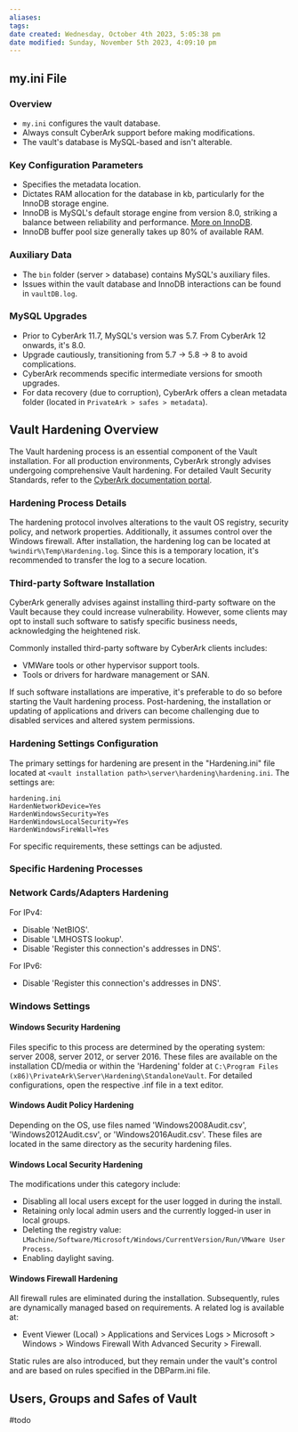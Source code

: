 ```yaml
---
aliases: 
tags: 
date created: Wednesday, October 4th 2023, 5:05:38 pm
date modified: Sunday, November 5th 2023, 4:09:10 pm
---
```


## my.ini File

### Overview

- `my.ini` configures the vault database.
- Always consult CyberArk support before making modifications.
- The vault's database is MySQL-based and isn't alterable.

### Key Configuration Parameters

- Specifies the metadata location.
- Dictates RAM allocation for the database in kb, particularly for the InnoDB storage engine.
- InnoDB is MySQL's default storage engine from version 8.0, striking a balance between reliability and performance. [More on InnoDB](https://dev.mysql.com/doc/refman/8.0/en/innodb-introduction.html).
- InnoDB buffer pool size generally takes up 80% of available RAM.

### Auxiliary Data

- The `bin` folder (server > database) contains MySQL's auxiliary files.
- Issues within the vault database and InnoDB interactions can be found in `vaultDB.log`.

### MySQL Upgrades

- Prior to CyberArk 11.7, MySQL's version was 5.7. From CyberArk 12 onwards, it's 8.0.
- Upgrade cautiously, transitioning from 5.7 -> 5.8 -> 8 to avoid complications.
- CyberArk recommends specific intermediate versions for smooth upgrades.
- For data recovery (due to corruption), CyberArk offers a clean metadata folder (located in `PrivateArk > safes > metadata`).

## Vault Hardening Overview

The Vault hardening process is an essential component of the Vault installation. For all production environments, CyberArk strongly advises undergoing comprehensive Vault hardening. For detailed Vault Security Standards, refer to the [CyberArk documentation portal](https://docs.cyberark.com/Product-Doc/OnlineHelp/PAS/Latest/en/Content/Security/Standards-CyberArks%20Digital%20Vault%20Server%20Security%20Standard.htm).

### Hardening Process Details

The hardening protocol involves alterations to the vault OS registry, security policy, and network properties. Additionally, it assumes control over the Windows firewall. After installation, the hardening log can be located at `%windir%\Temp\Hardening.log`. Since this is a temporary location, it's recommended to transfer the log to a secure location.

### Third-party Software Installation

CyberArk generally advises against installing third-party software on the Vault because they could increase vulnerability. However, some clients may opt to install such software to satisfy specific business needs, acknowledging the heightened risk.

Commonly installed third-party software by CyberArk clients includes:
- VMWare tools or other hypervisor support tools.
- Tools or drivers for hardware management or SAN.

If such software installations are imperative, it's preferable to do so before starting the Vault hardening process. Post-hardening, the installation or updating of applications and drivers can become challenging due to disabled services and altered system permissions.

### Hardening Settings Configuration

The primary settings for hardening are present in the "Hardening.ini" file located at `<vault installation path>\server\hardening\hardening.ini`. The settings are:

```
hardening.ini
HardenNetworkDevice=Yes
HardenWindowsSecurity=Yes
HardenWindowsLocalSecurity=Yes
HardenWindowsFireWall=Yes
```

For specific requirements, these settings can be adjusted.

### Specific Hardening Processes

### Network Cards/Adapters Hardening

For IPv4:
- Disable 'NetBIOS'.
- Disable 'LMHOSTS lookup'.
- Disable 'Register this connection's addresses in DNS'.

For IPv6:
- Disable 'Register this connection's addresses in DNS'.

### Windows Settings

#### Windows Security Hardening

Files specific to this process are determined by the operating system: server 2008, server 2012, or server 2016. These files are available on the installation CD/media or within the 'Hardening' folder at `C:\Program Files (x86)\PrivateArk\Server\Hardening\StandaloneVault`. For detailed configurations, open the respective .inf file in a text editor.

#### Windows Audit Policy Hardening

Depending on the OS, use files named 'Windows2008Audit.csv', 'Windows2012Audit.csv', or 'Windows2016Audit.csv'. These files are located in the same directory as the security hardening files.

#### Windows Local Security Hardening

The modifications under this category include:
- Disabling all local users except for the user logged in during the install.
- Retaining only local admin users and the currently logged-in user in local groups.
- Deleting the registry value: `LMachine/Software/Microsoft/Windows/CurrentVersion/Run/VMware User Process`.
- Enabling daylight saving.

#### Windows Firewall Hardening

All firewall rules are eliminated during the installation. Subsequently, rules are dynamically managed based on requirements. A related log is available at: 
- Event Viewer (Local) > Applications and Services Logs > Microsoft > Windows > Windows Firewall With Advanced Security > Firewall.

Static rules are also introduced, but they remain under the vault's control and are based on rules specified in the DBParm.ini file.

## Users, Groups and Safes of Vault

 #todo